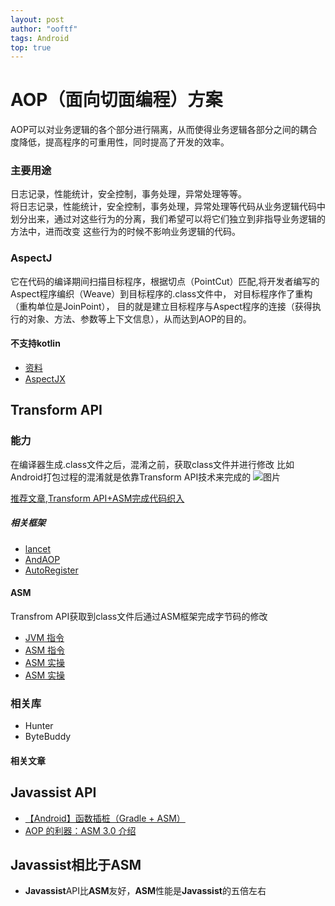 ```yaml
---
layout: post
author: "ooftf"
tags: Android
top: true
---
```


# AOP（面向切面编程）方案
AOP可以对业务逻辑的各个部分进行隔离，从而使得业务逻辑各部分之间的耦合度降低，提高程序的可重用性，同时提高了开发的效率。
### 主要用途
日志记录，性能统计，安全控制，事务处理，异常处理等等。  
将日志记录，性能统计，安全控制，事务处理，异常处理等代码从业务逻辑代码中划分出来，通过对这些行为的分离，我们希望可以将它们独立到非指导业务逻辑的方法中，进而改变
这些行为的时候不影响业务逻辑的代码。

### AspectJ
它在代码的编译期间扫描目标程序，根据切点（PointCut）匹配,将开发者编写的Aspect程序编织（Weave）到目标程序的.class文件中，
对目标程序作了重构（重构单位是JoinPoint），
目的就是建立目标程序与Aspect程序的连接（获得执行的对象、方法、参数等上下文信息），从而达到AOP的目的。
#### 不支持kotlin
* [资料](https://blog.csdn.net/weelyy/article/details/78987087)
* [AspectJX](https://github.com/HujiangTechnology/gradle_plugin_android_aspectjx)

##  Transform API
### 能力
在编译器生成.class文件之后，混淆之前，获取class文件并进行修改
比如Android打包过程的混淆就是依靠Transform API技术来完成的
![图片](https://oscimg.oschina.net/oscnet/86f8adb0-8713-4349-b2f7-384fcf81a64b.png)

[推荐文章,Transform API+ASM完成代码织入](https://my.oschina.net/u/4568043/blog/4521743)
##### 相关框架
* [lancet](https://github.com/eleme/lancet)
* [AndAOP](https://github.com/luckybilly/AndAOP)
* [AutoRegister](https://github.com/luckybilly/AutoRegister)

#### ASM
Transfrom API获取到class文件后通过ASM框架完成字节码的修改
* [JVM 指令](https://blog.csdn.net/tanggao1314/article/details/53260891)
* [ASM 指令](https://www.jianshu.com/p/d8c2ada6e82f)
* [ASM 实操](https://segmentfault.com/a/1190000022403863)
* [ASM 实操](https://blog.csdn.net/fedorafrog/article/details/104538652/)
### 相关库
* Hunter
* ByteBuddy
#### 相关文章
## Javassist API
* [【Android】函数插桩（Gradle + ASM）](https://www.jianshu.com/p/16ed4d233fd1)
* [AOP 的利器：ASM 3.0 介绍](https://developer.ibm.com/zh/articles/j-lo-asm30/)

## Javassist相比于ASM
* **Javassist**API比**ASM**友好，**ASM**性能是**Javassist**的五倍左右


